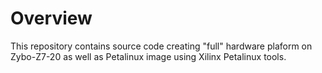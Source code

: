 # Overview

This repository contains source code creating "full" hardware plaform on Zybo-Z7-20 as well as Petalinux image
using Xilinx Petalinux tools.
